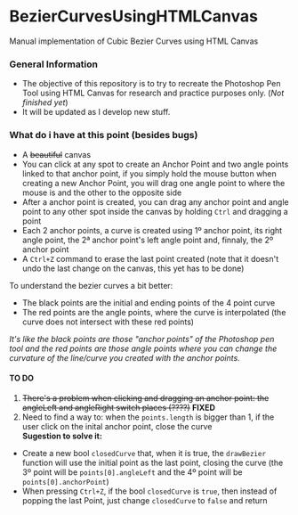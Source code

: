 # BezierCurvesUsingHTMLCanvas
 Manual implementation of Cubic Bezier Curves using HTML Canvas

### General Information
* The objective of this repository is to try to recreate the Photoshop Pen Tool using HTML Canvas for research and practice purposes only. (_Not finished yet_)
* It will be updated as I develop new stuff.

### What do i have at this point (besides bugs)
- A <s>beautiful</s> canvas
- You can click at any spot to create an Anchor Point and two angle points linked to that anchor point, if you simply hold the mouse button when creating a new Anchor Point, you will drag one angle point to where the mouse is and the other to the opposite side
- After a anchor point is created, you can drag any anchor point and angle point to any other spot inside the canvas by holding `Ctrl` and dragging a point
- Each 2 anchor points, a curve is created using 1º anchor point, its right angle point, the 2ª anchor point's left angle point and, finnaly, the 2º anchor point   
- A `Ctrl+Z` command to erase the last point created (note that it doesn't undo the last change on the canvas, this yet has to be done)
  
  
To understand the bezier curves a bit better:  
- The black points are the initial and ending points of the 4 point curve
- The red points are the angle points, where the curve is interpolated (the curve does not intersect with these red points)  

_It's like the black points are those "anchor points" of the Photoshop pen tool and the red points are those angle points where you can change the curvature of the line/curve you created with the anchor points._


#### TO DO
1. <s>There's a problem when clicking and dragging an anchor point: the angleLeft and angleRight switch places (????)</s> **FIXED**
2. Need to find a way to: when the `points.length` is bigger than 1, if the user click on the inital anchor point, close the curve  
**Sugestion to solve it:**
- Create a new bool `closedCurve` that, when it is true, the `drawBezier` function will use the initial point as the last point, closing the curve (the 3º point will be `points[0].angleLeft` and the 4º point will be `points[0].anchorPoint`)
- When pressing `Ctrl+Z`, if the bool `closedCurve` is `true`, then instead of popping the last Point, just change `closedCurve` to `false` and return
